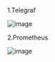 1.Telegraf

![image](https://github.com/EkaNov555/LoadTest/assets/128717262/69e5ee41-a4e9-401c-82b1-46652baa04c6)

2.Prometheus

![image](https://github.com/EkaNov555/LoadTest/assets/128717262/2e78cf04-f556-480c-b9ee-a2405289fed7)
